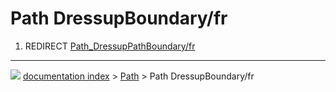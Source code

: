 # Path DressupBoundary/fr
1.  REDIRECT [Path\_DressupPathBoundary/fr](Path_DressupPathBoundary/fr.md)



---
![](images/Right_arrow.png) [documentation index](../README.md) > [Path](Path_Workbench.md) > Path DressupBoundary/fr
